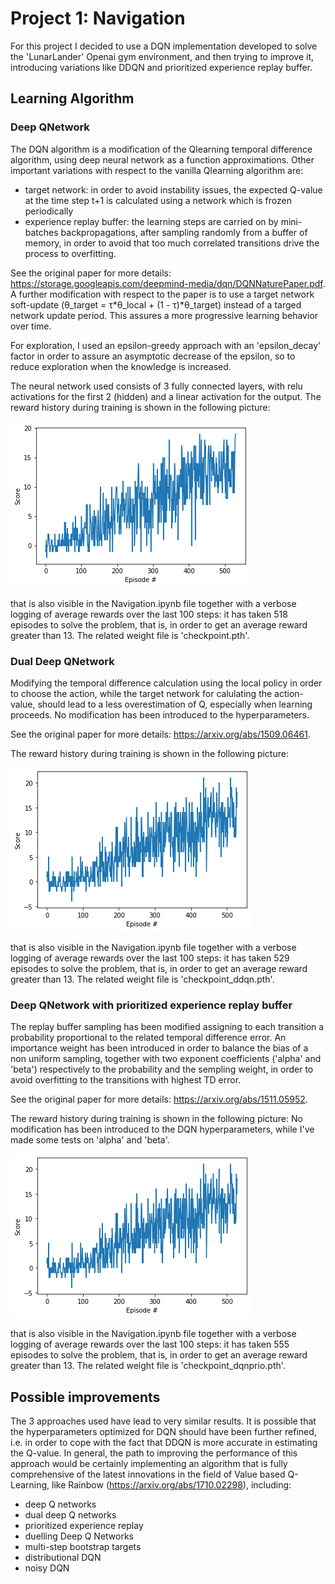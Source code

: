 [//]: # (Image References)

[image1]: DQN.png "DQN training"
[image2]: DDQN.png "DDQN training"
[image3]: DQN_exprep.png "DQN with prioritized experience training"


# Project 1: Navigation

For this project I decided to use a DQN implementation developed to solve the 'LunarLander' Openai gym environment, and then trying to improve it, introducing variations like DDQN and prioritized experience replay buffer.

## Learning Algorithm

### Deep QNetwork
The DQN algorithm is a modification of the Qlearning temporal difference algorithm, using deep neural network as a function approximations. Other important variations with respect to the vanilla Qlearning algorithm are:

- target network: in order to avoid instability issues, the expected Q-value at the time step t+1 is calculated using a network which is frozen periodically
- experience replay buffer: the learning steps are carried on by mini-batches backpropagations, after sampling randomly from a buffer of memory, in order to avoid that too much correlated transitions drive the process to overfitting.

See the original paper for more details: https://storage.googleapis.com/deepmind-media/dqn/DQNNaturePaper.pdf.   
A further modification with respect to the paper is to use a target network soft-update (θ_target = τ*θ_local + (1 - τ)*θ_target) instead of a targed network update period. This assures a more progressive learning behavior over time.

For exploration, I used an epsilon-greedy approach with an 'epsilon_decay' factor in order to assure an asymptotic decrease of the epsilon, so to reduce exploration when the knowledge is increased.

The neural network used consists of 3 fully connected layers, with relu activations for the first 2 (hidden) and a linear activation for the output.  The reward history during training is shown in the following picture:

![DQN_trained][image1]

that is also visible in the Navigation.ipynb file together with a verbose logging of average rewards over the last 100 steps: it has taken 518 episodes to solve the problem, that is, in order to get an average reward greater than 13. The related weight file is 'checkpoint.pth'.


### Dual Deep QNetwork
Modifying the temporal difference calculation using the local policy in order to choose the action, while the target network for calulating the action-value, should lead to a less overestimation of Q, especially when learning proceeds.
No modification has been introduced to the hyperparameters.  

See the original paper for more details: https://arxiv.org/abs/1509.06461.  

The reward history during training is shown in the following picture:

![DDQN_trained][image2]

that is also visible in the Navigation.ipynb file together with a verbose logging of average rewards over the last 100 steps: it has taken 529 episodes to solve the problem, that is, in order to get an average reward greater than 13. The related weight file is 'checkpoint_ddqn.pth'.

### Deep QNetwork with prioritized experience replay buffer

The replay buffer sampling has been modified assigning to each transition a probability proportional to the related temporal difference error.
An importance weight has been introduced in order to balance the bias of a non uniform sampling, together with two exponent coefficients ('alpha' and 'beta') respectively to the probability and the sempling weight, in order to avoid overfitting to the transitions with highest TD error.  

See the original paper for more details: https://arxiv.org/abs/1511.05952.  

The reward history during training is shown in the following picture:
No modification has been introduced to the DQN hyperparameters, while I've made some tests on 'alpha' and 'beta'.

![DQN_prioritized_experience][image2]

that is also visible in the Navigation.ipynb file together with a verbose logging of average rewards over the last 100 steps: it has taken 555 episodes to solve the problem, that is, in order to get an average reward greater than 13. The related weight file is 'checkpoint_dqnprio.pth'.

## Possible improvements

The 3 approaches used have lead to very similar results. It is possible that the hyperparameters optimized for DQN should have been further refined, i.e. in order to cope with the fact that DDQN is more accurate in estimating the Q-value.  In general, the path to improving the performance of this approach would be certainly implementing an algorithm that is fully comprehensive of the latest innovations in the field of Value based Q-Learning, like Rainbow (https://arxiv.org/abs/1710.02298), including:

- deep Q networks
- dual deep Q networks
- prioritized experience replay
- duelling Deep Q Networks
- multi-step bootstrap targets
- distributional DQN
- noisy DQN


